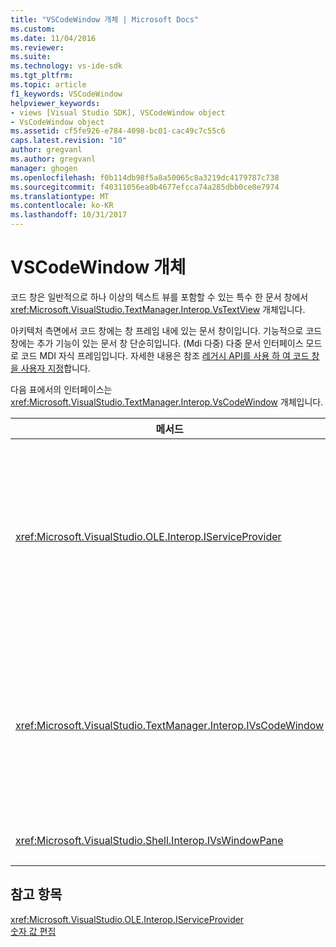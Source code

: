 ```yaml
---
title: "VSCodeWindow 개체 | Microsoft Docs"
ms.custom: 
ms.date: 11/04/2016
ms.reviewer: 
ms.suite: 
ms.technology: vs-ide-sdk
ms.tgt_pltfrm: 
ms.topic: article
f1_keywords: VSCodeWindow
helpviewer_keywords:
- views [Visual Studio SDK], VSCodeWindow object
- VsCodeWindow object
ms.assetid: cf5fe926-e784-4098-bc01-cac49c7c55c6
caps.latest.revision: "10"
author: gregvanl
ms.author: gregvanl
manager: ghogen
ms.openlocfilehash: f0b114db98f5a8a50065c8a3219dc4179787c738
ms.sourcegitcommit: f40311056ea0b4677efcca74a285dbb0ce0e7974
ms.translationtype: MT
ms.contentlocale: ko-KR
ms.lasthandoff: 10/31/2017
---
```

# <a name="vscodewindow-object"></a>VSCodeWindow 개체
코드 창은 일반적으로 하나 이상의 텍스트 뷰를 포함할 수 있는 특수 한 문서 창에서 <xref:Microsoft.VisualStudio.TextManager.Interop.VsTextView> 개체입니다.  
  
 아키텍처 측면에서 코드 창에는 창 프레임 내에 있는 문서 창이입니다. 기능적으로 코드 창에는 추가 기능이 있는 문서 창 단순히입니다. (Mdi 다중) 다중 문서 인터페이스 모드로 코드 MDI 자식 프레임입니다. 자세한 내용은 참조 [레거시 API를 사용 하 여 코드 창을 사용자 지정](../extensibility/customizing-code-windows-by-using-the-legacy-api.md)합니다.  
  
 다음 표에서의 인터페이스는 <xref:Microsoft.VisualStudio.TextManager.Interop.VsCodeWindow> 개체입니다.  
  
|메서드|설명|  
|------------|-----------------|  
|<xref:Microsoft.VisualStudio.OLE.Interop.IServiceProvider>|전역 고유 식별자 (GUID)를 식별 하는 서비스를 찾을 일반 액세스 메커니즘을 제공 합니다.|  
|<xref:Microsoft.VisualStudio.TextManager.Interop.IVsCodeWindow>|하나 이상의 코드 보기를 포함 하는 여러 문서 MDI (인터페이스) 자식을 나타냅니다.|  
|<xref:Microsoft.VisualStudio.Shell.Interop.IVsWindowPane>|창 프레임을 채웁니다.|  
  
## <a name="see-also"></a>참고 항목  
 <xref:Microsoft.VisualStudio.OLE.Interop.IServiceProvider>   
 [숫자 값 편집](http://msdn.microsoft.com/en-us/f08872bd-fd9c-4e36-8cf2-a2a2622ef986)